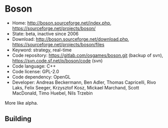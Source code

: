 # Boson

- Home: http://boson.sourceforge.net/index.php, https://sourceforge.net/projects/boson/
- State: beta, inactive since 2006
- Download: http://boson.sourceforge.net/download.php, https://sourceforge.net/projects/boson/files
- Keyword: strategy, real-time
- Code repository: https://gitlab.com/osgames/boson.git (backup of svn), https://svn.code.sf.net/p/boson/code (svn)
- Code language: C++
- Code license: GPL-2.0
- Code dependency: OpenGL
- Developer: Andreas Beckermann, Ben Adler, Thomas Capricelli, Rivo Laks, Felix Seeger, Krzysztof Kosz, Mickael Marchand, Scott MacDonald, Timo Huebel, Nils Trzebin

More like alpha.

## Building
